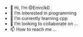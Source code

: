 - 👋 Hi, I’m @Emrclk0
- 👀 I’m interested in programming
- 🌱 I’m currently learning cpp
- 💞️ I’m looking to collaborate on ...
- 📫 How to reach me ...

<!---
Emrclk0/Emrclk0 is a ✨ special ✨ repository because its `README.md` (this file) appears on your GitHub profile.
You can click the Preview link to take a look at your changes.
--->
